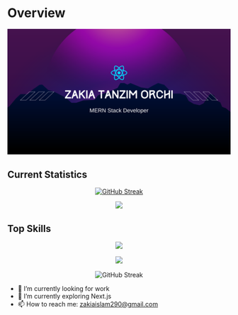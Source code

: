 # Overview

[![The San Juan Mountains are beautiful!](/assets/git-banner.png "San Juan Mountains")](https://www.linkedin.com/in/zakia-tanzim-orchi-a2263a290/)

## Current Statistics
<div align="center">

[![GitHub Streak](https://github-readme-streak-stats.herokuapp.com?user=Orchizakia00%20&theme=tokyonight-duo&hide_border=true&border_radius=6)](https://git.io/streak-stats)

![](http://github-profile-summary-cards.vercel.app/api/cards/stats?username=Orchizakia00&theme=default)

</div>

## Top Skills
<p align="center">
  <a href="">
    <img src="https://skillicons.dev/icons?i=js,tailwind,react,mongodb,express,firebase,html,css," />
  </a>
</p>

<div align="center">

![](http://github-profile-summary-cards.vercel.app/api/cards/repos-per-language?username=Orchizakia00&theme=tokyonight)

![GitHub Streak](https://api.githubtrends.io/user/svg/Orchizakia00/repos?time_range=one_year&theme=synthwaves)
</div>

- 🔭 I’m currently looking for work
- 🌱 I’m currently exploring Next.js
- 📫 How to reach me: zakiaislam290@gmail.com

